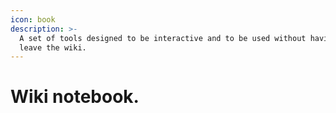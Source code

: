```yaml
---
icon: book
description: >-
  A set of tools designed to be interactive and to be used without having to
  leave the wiki.
---
```


# Wiki notebook.

